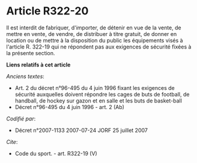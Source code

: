 # Article R322-20

Il est interdit de fabriquer, d'importer, de détenir en vue de la vente, de mettre en vente, de vendre, de distribuer à titre
gratuit, de donner en location ou de mettre à la disposition du public les équipements visés à l'article R. 322-19 qui ne
répondent pas aux exigences de sécurité fixées à la présente section.

**Liens relatifs à cet article**

_Anciens textes_:

  - Art. 2 du décret n°96-495 du 4 juin 1996 fixant les exigences de sécurité auxquelles doivent répondre les cages de buts de football, de handball, de hockey sur gazon et en salle et les buts de basket-ball
  - Décret n°96-495 du 4 juin 1996 - art. 2 (Ab)

_Codifié par_:

  - Décret n°2007-1133 2007-07-24 JORF 25 juillet 2007

_Cite_:

  - Code du sport. - art. R322-19 (V)
